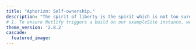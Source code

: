 ```yaml
---
title: "Aphorizm: Self-ownership."
description: "The spirit of liberty is the spirit which is not too sure that it is right."
# 1. To ensure Netlify triggers a build on our exampleSite instance, we need to change a file in the exampleSite directory.
theme_version: '2.8.2'
cascade:
  featured_image: 
---
```


